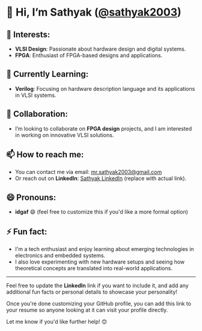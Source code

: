 # 👋 Hi, I’m **Sathyak** ([@sathyak2003](https://github.com/sathyak2003))

## 👀 Interests:
- **VLSI Design**: Passionate about hardware design and digital systems.  
- **FPGA**: Enthusiast of FPGA-based designs and applications.  

## 🌱 Currently Learning:
- **Verilog**: Focusing on hardware description language and its applications in VLSI systems.

## 💞️ Collaboration:
- I’m looking to collaborate on **FPGA design** projects, and I am interested in working on innovative VLSI solutions.

## 📫 How to reach me:
- You can contact me via email: [mr.sathyak2003@gmail.com](mailto:mr.sathyak2003@gmail.com)  
- Or reach out on **LinkedIn**: [Sathyak LinkedIn](https://www.linkedin.com/in/yourprofile) (replace with actual link).

## 😄 Pronouns:
- **idgaf** 😄 (feel free to customize this if you'd like a more formal option)

## ⚡ Fun fact:
- I'm a tech enthusiast and enjoy learning about emerging technologies in electronics and embedded systems.  
- I also love experimenting with new hardware setups and seeing how theoretical concepts are translated into real-world applications.

---

Feel free to update the **LinkedIn** link if you want to include it, and add any additional fun facts or personal details to showcase your personality!

Once you're done customizing your GitHub profile, you can add this link to your resume so anyone looking at it can visit your profile directly.

Let me know if you'd like further help! 😊


<!---
sathyak2003/sathyak2003 is a ✨ special ✨ repository because its `README.md` (this file) appears on your GitHub profile.
You can click the Preview link to take a look at your changes.
--->
